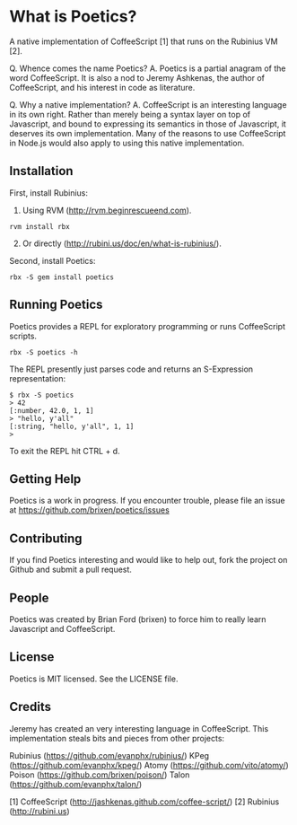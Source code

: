 # What is Poetics?

A native implementation of CoffeeScript [1] that runs on the Rubinius VM [2].

Q. Whence comes the name Poetics?
A. Poetics is a partial anagram of the word CoffeeScript. It is also a nod to
   Jeremy Ashkenas, the author of CoffeeScript, and his interest in code as
   literature.

Q. Why a native implementation?
A. CoffeeScript is an interesting language in its own right. Rather than
   merely being a syntax layer on top of Javascript, and bound to expressing
   its semantics in those of Javascript, it deserves its own implementation.
   Many of the reasons to use CoffeeScript in Node.js would also apply to
   using this native implementation.


## Installation

First, install Rubinius:

  1. Using RVM (http://rvm.beginrescueend.com).

    rvm install rbx

  2. Or directly (http://rubini.us/doc/en/what-is-rubinius/). 

Second, install Poetics:

    rbx -S gem install poetics


## Running Poetics

Poetics provides a REPL for exploratory programming or runs CoffeeScript
scripts.

    rbx -S poetics -h

The REPL presently just parses code and returns an S-Expression
representation:

    $ rbx -S poetics
    > 42
    [:number, 42.0, 1, 1]
    > "hello, y'all"
    [:string, "hello, y'all", 1, 1]
    >

To exit the REPL hit CTRL + d.


## Getting Help

Poetics is a work in progress. If you encounter trouble, please file an issue
at https://github.com/brixen/poetics/issues


## Contributing

If you find Poetics interesting and would like to help out, fork the project
on Github and submit a pull request.


## People

Poetics was created by Brian Ford (brixen) to force him to really learn
Javascript and CoffeeScript.

<add your name here>


## License

Poetics is MIT licensed. See the LICENSE file.


## Credits

Jeremy has created an very interesting language in CoffeeScript. This
implementation steals bits and pieces from other projects:

Rubinius (https://github.com/evanphx/rubinius/)
KPeg (https://github.com/evanphx/kpeg/)
Atomy (https://github.com/vito/atomy/)
Poison (https://github.com/brixen/poison/)
Talon (https://github.com/evanphx/talon/)


[1] CoffeeScript (http://jashkenas.github.com/coffee-script/)
[2] Rubinius (http://rubini.us)
